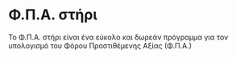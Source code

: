# Φ.Π.Α. στήρι

Το Φ.Π.Α. στήρι είναι ένα εύκολο και δωρεάν πρόγραμμα για τον υπολογισμό του Φόρου Προστιθέμενης Αξίας (Φ.Π.Α.)
